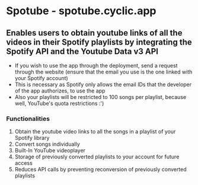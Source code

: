 # Spotube - spotube.cyclic.app
## Enables users to obtain youtube links of all the videos in their Spotify playlists by integrating the Spotify API and the Youtube Data v3 API
- If you wish to use the app through the deployment, send a request through the website (ensure that the email you use is the one linked with your Spotify account)
- This is necessary as Spotify only allows the email IDs that the developer of the app authorizes, to use the app
- Also your playlists will be restricted to 100 songs per playlist, because well, YouTube's quota restrictions :')

### Functionalities
1) Obtain the youtube video links to all the songs in a playlist of your Spotify library
2) Convert songs individually
3) Built-In YouTube videoplayer
4) Storage of previously converted playlists to your account for future access
5) Reduces API calls by preventing reconversion of previously converted playlists
